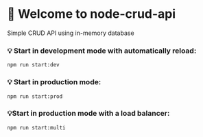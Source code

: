 # 🚀 Welcome to node-crud-api

Simple CRUD API using in-memory database

### 💡 Start in development mode with automatically reload:

```
npm run start:dev
```

### 💡 Start in production mode:

```
npm run start:prod
```

### 💡Start in production mode with a load balancer:

```
npm run start:multi
```
